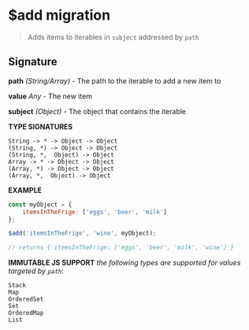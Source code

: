 # $add migration

> Adds items to iterables in `subject` addressed by `path`

## Signature

**path** *(String/Array)* - The path to the iterable to add a new item to

**value** *Any* - The new item

**subject** *(Object)* - The object that contains the iterable

**TYPE SIGNATURES**
```
String -> * -> Object -> Object
(String, *) -> Object -> Object
(String, *,  Object) -> Object
Array -> * -> Object -> Object
(Array, *) -> Object -> Object
(Array, *,  Object) -> Object
```

**EXAMPLE**
```js
const myObject = {
    itemsInTheFrige: ['eggs', 'beer', 'milk']
};

$add('itemsInTheFrige', 'wine', myObject);

// returns { itemsInTheFrige: ['eggs', 'beer', 'milk', 'wine'] }
```
**IMMUTABLE JS SUPPORT**
*the following types are supported for values targeted by `path`*:
```
Stack
Map
OrderedSet
Set
OrderedMap
List
```
